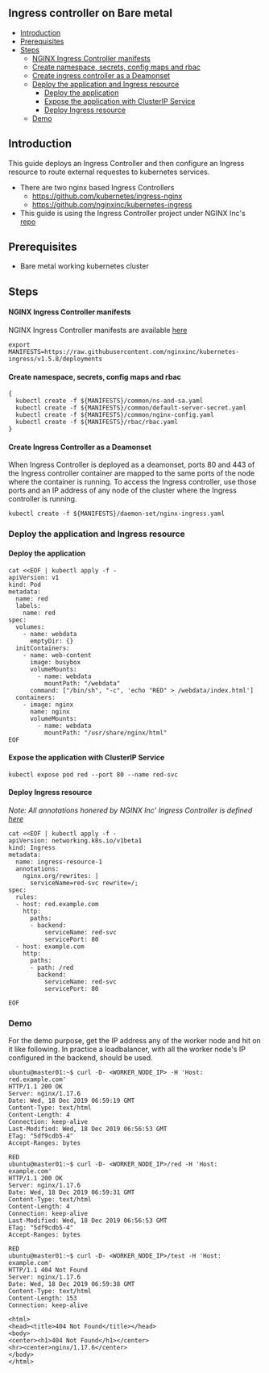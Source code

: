 Ingress controller on Bare metal
---

- [Introduction](#introduction)
- [Prerequisites](#prerequisites)
- [Steps](#steps)
    + [NGINX Ingress Controller manifests](#nginx-ingress-controller-manifests)
    + [Create namespace, secrets, config maps and rbac](#create-namespace-secrets-config-maps-and-rbac)
    + [Create ingress controller as a Deamonset](#create-ingress-controller-as-a-deamonset)
  * [Deploy the application and Ingress resource](#deploy-the-application-and-ingress-resource)
    + [Deploy the application](#deploy-the-application)
    + [Expose the application with ClusterIP Service](#expose-the-application-with-clusterip-service)
    + [Deploy Ingress resource](#deploy-ingress-resource)
  * [Demo](#demo)

## Introduction
This guide deploys an Ingress Controller and then configure an Ingress resource to route external requestes to kubernetes services.
- There are two nginx based Ingress Controllers
  - https://github.com/kubernetes/ingress-nginx
  - https://github.com/nginxinc/kubernetes-ingress
- This guide is using the Ingress Controller project under NGINX Inc's [repo](https://github.com/nginxinc/kubernetes-ingress)

## Prerequisites
- Bare metal working kubernetes cluster

## Steps

#### NGINX Ingress Controller manifests

NGINX Ingress Controller manifests are available [here](https://github.com/nginxinc/kubernetes-ingress/tree/v1.5.8/deployments)

```
export MANIFESTS=https://raw.githubusercontent.com/nginxinc/kubernetes-ingress/v1.5.8/deployments
```

#### Create namespace, secrets, config maps and rbac

```
{
  kubectl create -f ${MANIFESTS}/common/ns-and-sa.yaml
  kubectl create -f ${MANIFESTS}/common/default-server-secret.yaml
  kubectl create -f ${MANIFESTS}/common/nginx-config.yaml
  kubectl create -f ${MANIFESTS}/rbac/rbac.yaml
}
```

#### Create Ingress Controller as a Deamonset

When Ingress Controller is deployed as a deamonset, ports 80 and 443 of the Ingress controller container are mapped
to the same ports of the node where the container is running. To access the Ingress controller, use those ports
and an IP address of any node of the cluster where the Ingress controller is running.

```
kubectl create -f ${MANIFESTS}/daemon-set/nginx-ingress.yaml
```

### Deploy the application and Ingress resource
#### Deploy the application
```
cat <<EOF | kubectl apply -f -
apiVersion: v1
kind: Pod
metadata:
  name: red
  labels:
    name: red
spec:
  volumes:
    - name: webdata
      emptyDir: {}
  initContainers:
    - name: web-content
      image: busybox
      volumeMounts:
        - name: webdata
          mountPath: "/webdata"
      command: ["/bin/sh", "-c", 'echo "RED" > /webdata/index.html']
  containers:
    - image: nginx
      name: nginx
      volumeMounts:
        - name: webdata
          mountPath: "/usr/share/nginx/html"
EOF
```

#### Expose the application with ClusterIP Service
```
kubectl expose pod red --port 80 --name red-svc
```

#### Deploy Ingress resource

_Note: All annotations honered by NGINX Inc' Ingress Controller is defined [here](https://github.com/nginxinc/kubernetes-ingress/blob/v1.5.8/docs/configmap-and-annotations.md)_

```
cat <<EOF | kubectl apply -f -
apiVersion: networking.k8s.io/v1beta1
kind: Ingress
metadata:
  name: ingress-resource-1
  annotations:
    nginx.org/rewrites: |
      serviceName=red-svc rewrite=/;
spec:
  rules:
  - host: red.example.com
    http:
      paths:
      - backend:
          serviceName: red-svc
          servicePort: 80
  - host: example.com
    http:
      paths:
      - path: /red
        backend:
          serviceName: red-svc
          servicePort: 80

EOF
```

### Demo

For the demo purpose, get the IP address any of the worker node and hit on it like following. In practice a loadbalancer, with all the worker node's IP configured in the backend, should be used.

```
ubuntu@master01:~$ curl -D- <WORKER_NODE_IP> -H 'Host: red.example.com'
HTTP/1.1 200 OK
Server: nginx/1.17.6
Date: Wed, 18 Dec 2019 06:59:19 GMT
Content-Type: text/html
Content-Length: 4
Connection: keep-alive
Last-Modified: Wed, 18 Dec 2019 06:56:53 GMT
ETag: "5df9cdb5-4"
Accept-Ranges: bytes

RED
ubuntu@master01:~$ curl -D- <WORKER_NODE_IP>/red -H 'Host: example.com'
HTTP/1.1 200 OK
Server: nginx/1.17.6
Date: Wed, 18 Dec 2019 06:59:31 GMT
Content-Type: text/html
Content-Length: 4
Connection: keep-alive
Last-Modified: Wed, 18 Dec 2019 06:56:53 GMT
ETag: "5df9cdb5-4"
Accept-Ranges: bytes

RED
ubuntu@master01:~$ curl -D- <WORKER_NODE_IP>/test -H 'Host: example.com'
HTTP/1.1 404 Not Found
Server: nginx/1.17.6
Date: Wed, 18 Dec 2019 06:59:38 GMT
Content-Type: text/html
Content-Length: 153
Connection: keep-alive

<html>
<head><title>404 Not Found</title></head>
<body>
<center><h1>404 Not Found</h1></center>
<hr><center>nginx/1.17.6</center>
</body>
</html>
```
